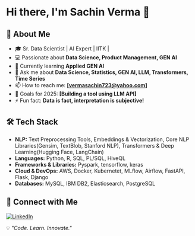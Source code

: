 # Hi there, I'm Sachin Verma 👋  

## 🚀 About Me  
- 🎓 Sr. Data Scientist | AI Expert | IITK |  
- 💻 Passionate about **Data Science, Product Management, GEN AI**  
- 🌱 Currently learning **Applied GEN AI**  
- 💬 Ask me about **Data Science, Statistics, GEN AI, LLM, Transformers, Time Series**  
- 📫 How to reach me: **[vermasachin723@yahoo.com]**  
- 🎯 Goals for 2025: **[Building a tool using LLM API]**  
- ⚡ Fun fact: **Data is fact, interpretation is subjective!**  

## 🛠️ Tech Stack  
- **NLP:** Text Preprocessing Tools, Embeddings & Vectorization, Core NLP Libraries(Gensim, TextBlob, Stanford NLP), Transformers & Deep Learning(Hugging Face, LangChain)
- **Languages:** Python, R, SQL, PL/SQL, HiveQL
- **Frameworks & Libraries:** Pyspark, tensorflow, keras
- **Cloud & DevOps:** AWS, Docker, Kubernetet, MLflow, Airflow, FastAPI, Flask, Django
- **Databases:** MySQL, IBM DB2, Elasticsearch, PostgreSQL

## 🔗 Connect with Me  
[![LinkedIn](https://img.shields.io/badge/LinkedIn-0077B5?style=for-the-badge&logo=linkedin&logoColor=white)]([https://www.linkedin.com/in/vermasachinds/])

💡 _"Code. Learn. Innovate."_  

